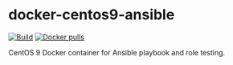 # docker-centos9-ansible

[![Build](https://github.com/mghalbi/docker-centos9-ansible/actions/workflows/build.yml/badge.svg)](https://github.com/mghalbi/docker-centos9-ansible/actions/workflows/build.yml)
[![Docker pulls](https://img.shields.io/docker/pulls/mghalbi/docker-centos9-ansible)](https://hub.docker.com/repository/docker/mghalbi/docker-centos9-ansible/)

CentOS 9 Docker container for Ansible playbook and role testing.
